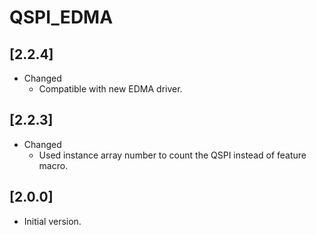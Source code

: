 # QSPI_EDMA

## [2.2.4]

- Changed
  - Compatible with new EDMA driver.

## [2.2.3]

- Changed
  - Used instance array number to count the QSPI instead of feature macro.

## [2.0.0]

- Initial version.
